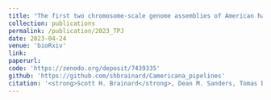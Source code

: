 ```yaml
---
title: "The first two chromosome-scale genome assemblies of American hazelnut enable comparative genomic analysis of the genus Corylus"
collection: publications
permalink: /publication/2023_TPJ
date: 2023-04-24
venue: 'bioRxiv'
link:
paperurl: 
code: 'https://zenodo.org/deposit/7439335'
github: 'https://github.com/shbrainard/Camericana_pipelines'
citation: '<strong>Scott H. Brainard</strong>, Dean M. Sanders, Tomas Bruna, Shu Shenqiang, Julie C. Dawson, The first two chromosome-scale genome assemblies of American hazelnut enable comparative genomic analysis of the genus Corylus. <i>In Preparation</i> (2023)'
---
```


